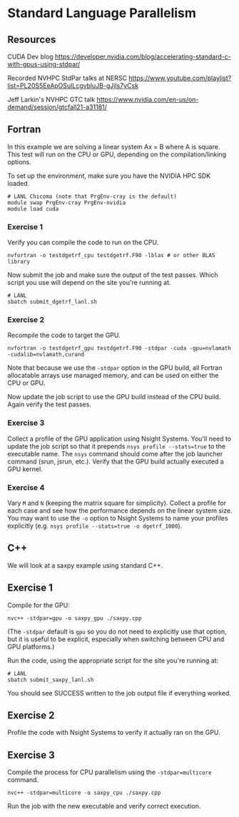 # Standard Language Parallelism

## Resources

CUDA Dev blog
https://developer.nvidia.com/blog/accelerating-standard-c-with-gpus-using-stdpar/

Recorded NVHPC StdPar talks at NERSC
https://www.youtube.com/playlist?list=PL20S5EeApOSulLcgvbluJB-gJjls7yCsk

Jeff Larkin's NVHPC GTC talk
https://www.nvidia.com/en-us/on-demand/session/gtcfall21-a31181/

## Fortran

In this example we are solving a linear system Ax = B where A is square. This test will run on
the CPU or GPU, depending on the compilation/linking options.

To set up the environment, make sure you have the NVIDIA HPC SDK loaded.

```
# LANL Chicoma (note that PrgEnv-cray is the default)
module swap PrgEnv-cray PrgEnv-nvidia
module load cuda

```

### Exercise 1

Verify you can compile the code to run on the CPU.

```
nvfortran -o testdgetrf_cpu testdgetrf.F90 -lblas # or other BLAS library
```

Now submit the job and make sure the output of the test passes. Which script you use
will depend on the site you're running at.

```
# LANL
sbatch submit_dgetrf_lanl.sh
```

### Exercise 2

Recompile the code to target the GPU.

```
nvfortran -o testdgetrf_gpu testdgetrf.F90 -stdpar -cuda -gpu=nvlamath -cudalib=nvlamath,curand
```

Note that because we use the `-stdpar` option in the GPU build, all Fortran allocatable arrays
use managed memory, and can be used on either the CPU or GPU.

Now update the job script to use the GPU build instead of the CPU build. Again verify the test passes.

### Exercise 3

Collect a profile of the GPU application using Nsight Systems. You'll need to update the job script
so that it prepends `nsys profile --stats=true` to the executable name. The `nsys` command should come
after the job launcher command (srun, jsrun, etc.). Verify that the GPU build actually executed a GPU kernel.

### Exercise 4

Vary `M` and `N` (keeping the matrix square for simplicity). Collect a profile for each case and see how the
performance depends on the linear system size. You may want to use the `-o` option to Nsight Systems to name
your profiles explicitly (e.g. `nsys profile --stats=true -o dgetrf_1000`).

## C++

We will look at a saxpy example using standard C++.

## Exercise 1

Compile for the GPU:
```
nvc++ -stdpar=gpu -o saxpy_gpu ./saxpy.cpp
```

(The `-stdpar` default is `gpu` so you do not need to explicitly use that option, but it is useful to
be explicit, especially when switching between CPU and GPU platforms.)

Run the code, using the appropriate script for the site you're running at:
```
# LANL
sbatch submit_saxpy_lanl.sh
```
You should see SUCCESS written to the job output file if everything worked.

## Exercise 2

Profile the code with Nsight Systems to verify it actually ran on the GPU.

## Exercise 3

Compile the process for CPU parallelism using the `-stdpar=multicore` command.
```
nvc++ -stdpar=multicore -o saxpy_cpu ./saxpy.cpp
```

Run the job with the new executable and verify correct execution.
